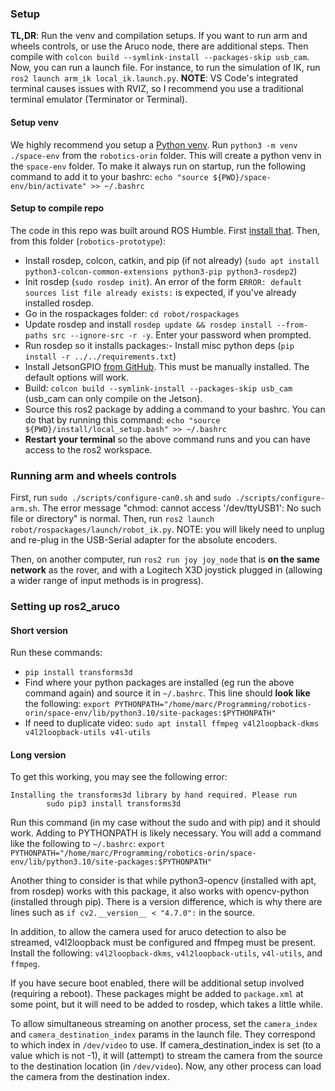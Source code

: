 ### Setup
**TL,DR**: Run the venv and compilation setups. If you want to run arm
and wheels controls, or use the Aruco node, there are additional steps.
Then compile with `colcon build --symlink-install --packages-skip usb_cam`.
Now, you can run a launch file. For instance, to run the simulation of
IK, run `ros2 launch arm_ik local_ik.launch.py`. **NOTE**: VS Code's
integrated terminal causes issues with RVIZ, so I recommend you use
a traditional terminal emulator (Terminator or Terminal).

#### Setup venv
We highly recommend you setup a [Python venv](https://docs.python.org/3/library/venv.html).
Run `python3 -m venv ./space-env` from the `robotics-orin` folder. This will create a python
venv in the `space-env` folder. To make it always run on startup, run the following command
to add it to your bashrc: `echo "source ${PWD}/space-env/bin/activate" >> ~/.bashrc`

#### Setup to compile repo
The code in this repo was built around ROS Humble. First [install that](https://docs.ros.org/en/humble/Installation.html).
Then, from this folder (`robotics-prototype`):
- Install rosdep, colcon, catkin, and pip (if not already) (`sudo apt install python3-colcon-common-extensions python3-pip python3-rosdep2`)
- Init rosdep (`sudo rosdep init`). An error of the form `ERROR: default sources list file already exists:` is
expected, if you've already installed rosdep.
- Go in the rospackages folder: `cd robot/rospackages`
- Update rosdep and install `rosdep update && rosdep install --from-paths src --ignore-src -r -y`. Enter your password when prompted.
- Run rosdep so it installs packages:- Install misc python deps (`pip install -r ../../requirements.txt`)
- Install JetsonGPIO [from GitHub](https://github.com/pjueon/JetsonGPIO/blob/master/docs/installation_guide.md). This must be 
manually installed. The default options will work.
- Build: `colcon build --symlink-install --packages-skip usb_cam` (usb_cam can only compile on the Jetson).
- Source this ros2 package by adding a command to your bashrc. You can do that by running this command:
`echo "source ${PWD}/install/local_setup.bash" >> ~/.bashrc`
- **Restart your terminal** so the above command runs and you can have access to the ros2 workspace.

### Running arm and wheels controls
First, run `sudo ./scripts/configure-can0.sh` and `sudo ./scripts/configure-arm.sh`. The 
error message "chmod: cannot access '/dev/ttyUSB1': No such file or directory" is normal.
Then, run `ros2 launch robot/rospackages/launch/robot_ik.py`. NOTE: you will likely
need to unplug and re-plug in the USB-Serial adapter for the absolute encoders.

Then, on another computer, run `ros2 run joy joy_node` that is **on the same network**
as the rover, and with a Logitech X3D joystick plugged in (allowing a wider range
of input methods is in progress).

### Setting up ros2_aruco

#### Short version
Run these commands:
- `pip install transforms3d`
- Find where your python packages are installed (eg run the above command again) and source it in `~/.bashrc`. This line should
**look like** the following: `export PYTHONPATH="/home/marc/Programming/robotics-orin/space-env/lib/python3.10/site-packages:$PYTHONPATH"`
- If need to duplicate video: `sudo apt install ffmpeg v4l2loopback-dkms v4l2loopback-utils v4l-utils`

#### Long version
To get this working, you may see the following error:
```
Installing the transforms3d library by hand required. Please run
        sudo pip3 install transforms3d
```
Run this command (in my case without the sudo and with pip) and it should work.
Adding to PYTHONPATH is likely necessary. You will add a command like the following to `~/.bashrc`: 
`export PYTHONPATH="/home/marc/Programming/robotics-orin/space-env/lib/python3.10/site-packages:$PYTHONPATH"`

Another thing to consider is that while python3-opencv (installed with apt, from rosdep) works with
this package, it also works with opencv-python (installed through pip). There is a version difference,
which is why there are lines such as `if cv2.__version__ < "4.7.0":` in the source.

In addition, to allow the camera used for aruco detection to also be streamed, v4l2loopback must be configured
and ffmpeg must be present. Install the following: `v4l2loopback-dkms`, `v4l2loopback-utils`, `v4l-utils`, and `ffmpeg`.

If you have secure boot enabled, there will be additional setup involved (requiring a reboot). These packages might be added to `package.xml` 
at some point, but it will need to be added to rosdep, which takes a little while.

To allow simultaneous streaming on another process, set the `camera_index` and `camera_destination_index` params in the launch file.
They correspond to which index in `/dev/video` to use. If camera_destination_index is set (to a value which is not -1), it will
(attempt) to stream the camera from the source to the destination location (in `/dev/video`). Now, any other process can
load the camera from the destination index.